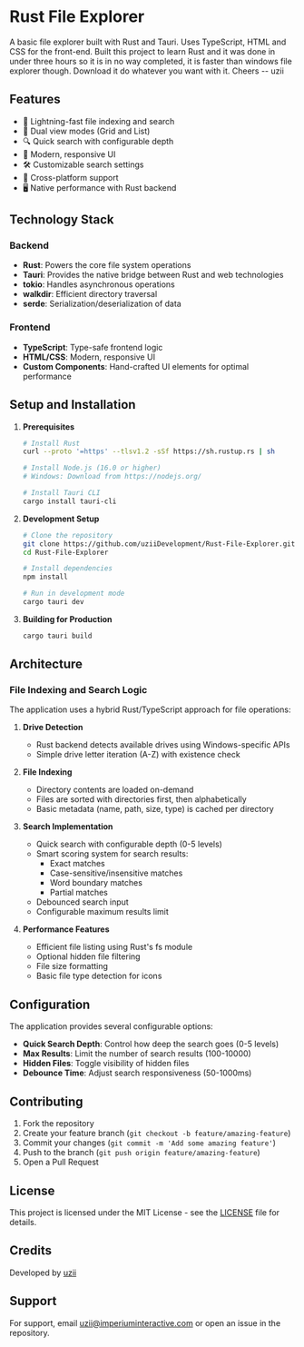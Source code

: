 # Rust File Explorer

A basic file explorer built with Rust and Tauri. Uses TypeScript, HTML and CSS for the front-end. Built this project to learn Rust and it was done in under three hours so it is in no way completed, it is faster than windows file explorer though. Download it do whatever you want with it. Cheers -- uzii

## Features

- 🚀 Lightning-fast file indexing and search
- 📂 Dual view modes (Grid and List)
- 🔍 Quick search with configurable depth
- 🎨 Modern, responsive UI
- 🛠️ Customizable search settings
- 📱 Cross-platform support
- 🖥️ Native performance with Rust backend

## Technology Stack

### Backend
- **Rust**: Powers the core file system operations
- **Tauri**: Provides the native bridge between Rust and web technologies
- **tokio**: Handles asynchronous operations
- **walkdir**: Efficient directory traversal
- **serde**: Serialization/deserialization of data

### Frontend
- **TypeScript**: Type-safe frontend logic
- **HTML/CSS**: Modern, responsive UI
- **Custom Components**: Hand-crafted UI elements for optimal performance

## Setup and Installation

1. **Prerequisites**
   ```bash
   # Install Rust
   curl --proto '=https' --tlsv1.2 -sSf https://sh.rustup.rs | sh

   # Install Node.js (16.0 or higher)
   # Windows: Download from https://nodejs.org/

   # Install Tauri CLI
   cargo install tauri-cli
   ```

2. **Development Setup**
   ```bash
   # Clone the repository
   git clone https://github.com/uziiDevelopment/Rust-File-Explorer.git
   cd Rust-File-Explorer

   # Install dependencies
   npm install

   # Run in development mode
   cargo tauri dev
   ```

3. **Building for Production**
   ```bash
   cargo tauri build
   ```

## Architecture

### File Indexing and Search Logic

The application uses a hybrid Rust/TypeScript approach for file operations:

1. **Drive Detection**
   - Rust backend detects available drives using Windows-specific APIs
   - Simple drive letter iteration (A-Z) with existence check

2. **File Indexing**
   - Directory contents are loaded on-demand
   - Files are sorted with directories first, then alphabetically
   - Basic metadata (name, path, size, type) is cached per directory

3. **Search Implementation**
   - Quick search with configurable depth (0-5 levels)
   - Smart scoring system for search results:
     - Exact matches
     - Case-sensitive/insensitive matches
     - Word boundary matches
     - Partial matches
   - Debounced search input
   - Configurable maximum results limit

4. **Performance Features**
   - Efficient file listing using Rust's fs module
   - Optional hidden file filtering
   - File size formatting
   - Basic file type detection for icons

## Configuration

The application provides several configurable options:

- **Quick Search Depth**: Control how deep the search goes (0-5 levels)
- **Max Results**: Limit the number of search results (100-10000)
- **Hidden Files**: Toggle visibility of hidden files
- **Debounce Time**: Adjust search responsiveness (50-1000ms)

## Contributing

1. Fork the repository
2. Create your feature branch (`git checkout -b feature/amazing-feature`)
3. Commit your changes (`git commit -m 'Add some amazing feature'`)
4. Push to the branch (`git push origin feature/amazing-feature`)
5. Open a Pull Request

## License

This project is licensed under the MIT License - see the [LICENSE](LICENSE) file for details.

## Credits

Developed by [uzii](mailto:uzii@imperiuminteractive.com)

## Support

For support, email uzii@imperiuminteractive.com or open an issue in the repository.
